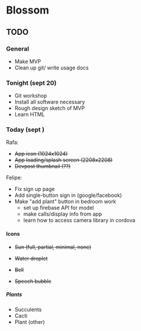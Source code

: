 # Blossom

## TODO

### General
- Make MVP
- Clean up git/ write usage docs

### Tonight (sept 20)
- Git workshop
- Install all software necessary
- Rough design sketch of MVP
- Learn HTML

### Today (sept )
Rafa:
- ~~App icon (1024x1024)~~
- ~~App loading/splash screen (2208x2208)~~
- ~~Devpost thumbnail (??)~~

Felipe:
- Fix sign up page
- Add single-button sign in (google/facebook)
- Make "add plant" button in bedroom work
	- set up firebase API for model
	- make calls/display info from app
	- learn how to access camera library in cordova

#### Icons
- ~~Sun (full, partial, minimal, none)~~
- ~~Water droplet~~

- ~~Bell~~
- ~~Speech bubble~~

##### Plants
- Succulents
- Cacti
- Plant (other)